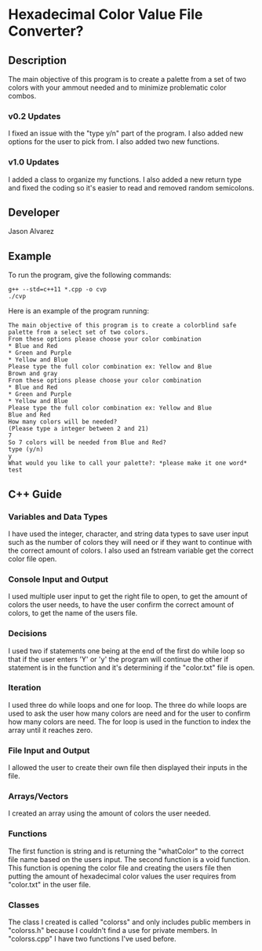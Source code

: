 # Hexadecimal Color Value File Converter?

## Description

The main objective of this program is to create a palette from a set of two colors with your ammout needed and to minimize problematic color combos.

### v0.2 Updates

I fixed an issue with the "type y/n" part of the program. I also added new options for the user to pick from. I also added two new functions.

### v1.0 Updates

I added a class to organize my functions. I also added a new return type and fixed the coding so it's easier to read and removed random semicolons.


## Developer

Jason Alvarez

## Example

To run the program, give the following commands:

```
g++ --std=c++11 *.cpp -o cvp
./cvp
```

Here is an example of the program running:

```
The main objective of this program is to create a colorblind safe
palette from a select set of two colors.
From these options please choose your color combination 
* Blue and Red
* Green and Purple
* Yellow and Blue
Please type the full color combination ex: Yellow and Blue
Brown and gray
From these options please choose your color combination 
* Blue and Red
* Green and Purple
* Yellow and Blue
Please type the full color combination ex: Yellow and Blue
Blue and Red
How many colors will be needed?
(Please type a integer between 2 and 21)
7
So 7 colors will be needed from Blue and Red?
type (y/n)
y
What would you like to call your palette?: *please make it one word*
test
```

## C++ Guide

### Variables and Data Types
I have used the integer, character, and string data types to save user input such as the number of colors they will need or if they want to continue with the correct amount of colors. I also used an fstream variable get the correct color file open.

### Console Input and Output
I used multiple user input to get the right file to open, to get the amount of colors the user needs, to have the user confirm the correct amount of colors, to get the name of the users file.

### Decisions
I used two if statements one being at the end of the first do while loop so that if the user enters 'Y' or 'y' the program will continue the other if statement is in the function and it's determining if the "color.txt" file is open.

### Iteration
I used three do while loops and one for loop. The three do while loops are used to ask the user how many colors are need and for the user to confirm how many colors are need. The for loop is used in the function to index the array until it reaches zero.

### File Input and Output
I allowed the user to create their own file then displayed their inputs in the file.

### Arrays/Vectors
I created an array using the amount of colors the user needed.

### Functions
The first function is string and is returning the "whatColor" to the correct file name based on the users input. The second function is a void function. This function is opening the color file and creating the users file then putting the amount of hexadecimal color values the user requires from "color.txt" in the user file.

### Classes
The class I created is called "colorss" and only includes public members in "colorss.h" because I couldn't find a use for private members. In "colorss.cpp" I have two functions I've used before.  
